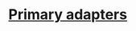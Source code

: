 # [Primary adapters](../../../../../../../../../../../../../../hexagonale-architecture.md#primary-adapters)
